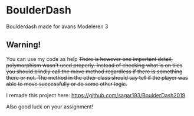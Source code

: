# BoulderDash
Boulderdash made for avans Modeleren 3

## Warning!
You can use my code as help 
~~There is however one important detail, polymorphism wasn't used properly.
Instead of checking what is on tiles you should blindly call the move method regardless if there is something there or not.
The method in the other class should say tell if the player was able to move successfully or do some other logic.~~

I remade this project here:
https://github.com/sagar193/BoulderDash2019

Also good luck on your assignment! 
